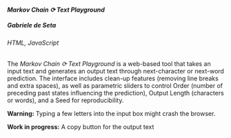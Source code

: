 #### ***Markov Chain ⟳ Text Playground***
##### **Gabriele de Seta**
###### HTML, JavaScript

The *Markov Chain ⟳ Text Playground* is a web-based tool that takes an input text and generates an output text through next-character or next-word prediction. The interface includes clean-up features (removing line breaks and extra spaces), as well as parametric sliders to control Order (number of preceding past states influencing the prediction), Output Length (characters or words), and a Seed for reproducibility.

**Warning:** Typing a few letters into the input box might crash the browser.

**Work in progress:** A copy button for the output text
